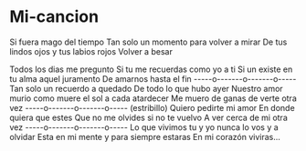 # Mi-cancion

  Si fuera mago del tiempo
Tan solo un momento para volver a mirar
De tus lindos ojos y tus labios rojos
Volver a besar

  Todos los dias me pregunto
Si tu me recuerdas como yo a ti
Si un existe en tu alma aquel juramento
De amarnos hasta el fin
-----o-------o-------o-----
  Tan solo un recuerdo a quedado
De todo lo que hubo ayer
Nuestro amor murio como muere el sol a cada atardecer
Me muero de ganas de verte otra vez
-----o-------o-------o-----
(estribillo)
  Quiero pedirte mi amor
En donde quiera que estes
Que no me olvides si no te vuelvo
A ver cerca de mi otra vez
-----o-------o-------o-----
  Lo que vivimos tu y yo nunca lo vos y a olvidar
Esta en mi mente y para siempre estaras
En mi corazón viviras...
